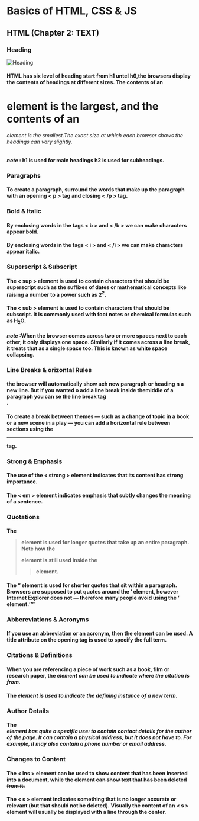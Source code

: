 # Basics of HTML, CSS & JS

## HTML (Chapter 2: TEXT)
### Heading
![Heading](https://encrypted-tbn0.gstatic.com/images?q=tbn:ANd9GcQU46NNp2hk-fxbKgiYpDkPTUUgh_50fbZ2hA&usqp=CAU)
#### HTML has six level of heading start from h1 untel h6,the browsers display the contents of headings at different sizes. The contents of an <h1> element is the largest, and the contents of an <h6> element is the smallest.The exact size at which each browser shows the headings can vary slightly.
#### *note* : h1 is used for main headings h2 is used for subheadings.

### Paragraphs
#### To create a paragraph, surround the words that make up the paragraph with an opening < p > tag and closing < /p > tag.

### Bold & Italic
#### By enclosing words in the tags < b > and < /b > we can make characters appear bold.
#### By enclosing words in the tags < i > and < /i > we can make characters appear italic.

### Superscript & Subscript
#### The < sup > element is used to contain characters that should be superscript such as the suffixes of dates or mathematical concepts like raising a number to a power such as 2<sup>2</sup>.
#### The < sub > element is used to contain characters that should be subscript. It is commonly used with foot notes or chemical formulas such as H<sub>2</sub>O.

#### *note* :When the browser comes across two or more spaces next to each other, it only displays one space. Similarly if it comes across a line break, it treats that as a single space too. This is known as white space collapsing.

### Line Breaks & orizontal Rules 
#### the browser will automatically show ach new paragraph or heading n a new line. But if you wanted o add a line break inside themiddle of a paragraph you can se the line break tag <br />.
#### To create a break between themes — such as a change of topic in a book or a new scene in a play — you can add a horizontal rule between sections using the <hr /> tag.

### Strong & Emphasis
#### The use of the < strong >  element indicates that its content has strong importance.
#### The < em > element indicates emphasis that subtly changes the meaning of a sentence.

### Quotations
#### The <blockquote > element is used for longer quotes that take up an entire paragraph. Note how the <p> element is still used inside the <blockquote> element.
#### The <q > element is used for shorter quotes that sit within a paragraph. Browsers are supposed to put quotes around the <q > element, however Internet Explorer does not — therefore many people avoid using the <q >  element.

### Abbereviations & Acronyms
#### If you use an abbreviation or an acronym, then the <abbr > element can be used. A title attribute on the opening tag is used to specify the full term.

### Citations & Definitions
#### When you are referencing a piece of work such as a book, film or research paper, the <cite > element can be used to indicate where the citation is from.
#### The <dfn > element is used to indicate the defining instance of a new term.

### Author Details
#### The <address > element has quite a specific use: to contain contact details for the author of the page. It can contain a physical address, but it does not have to. For example, it may also contain a phone number or email address.

### Changes to Content
#### The < lns > element can be used to show content that has been inserted into a document, while the <del > element can show text that has been deleted from it.
#### The < s > element indicates something that is no longer accurate or relevant (but that should not be deleted). Visually the content of an < s > element will usually be displayed with a line through the center.
